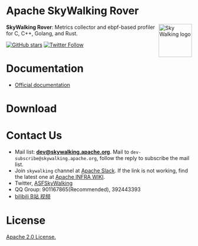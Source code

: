 Apache SkyWalking Rover
==========

<img src="http://skywalking.apache.org/assets/logo.svg" alt="Sky Walking logo" height="90px" align="right" />

**SkyWalking Rover**: Metrics collector and ebpf-based profiler for C, C++, Golang, and Rust.

[![GitHub stars](https://img.shields.io/github/stars/apache/skywalking.svg?style=for-the-badge&label=Stars&logo=github)](https://github.com/apache/skywalking)
[![Twitter Follow](https://img.shields.io/twitter/follow/asfskywalking.svg?style=for-the-badge&label=Follow&logo=twitter)](https://twitter.com/AsfSkyWalking)

# Documentation
- [Official documentation](https://skywalking.apache.org/docs/#SkyWalkingRover)

# Download

# Contact Us
* Mail list: **dev@skywalking.apache.org**. Mail to `dev-subscribe@skywalking.apache.org`, follow the reply to subscribe the mail list.
* Join `skywalking` channel at [Apache Slack](http://s.apache.org/slack-invite). If the link is not working, find the latest one at [Apache INFRA WIKI](https://cwiki.apache.org/confluence/display/INFRA/Slack+Guest+Invites).
* Twitter, [ASFSkyWalking](https://twitter.com/ASFSkyWalking)
* QQ Group: 901167865(Recommended), 392443393
* [bilibili B站 视频](https://space.bilibili.com/390683219)

# License
[Apache 2.0 License.](/LICENSE)
